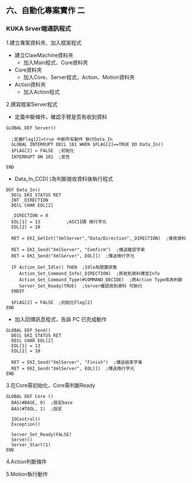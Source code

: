 ## 六、自動化專案實作 二
### KUKA Srver端通訊程式

1.建立專案資料夾、加入框架程式
- 建立ClawMachine資料夾
	- 加入Main程式、Core資料夾
- Core資料夾
	- 加入Core、Server程式，Action、Motion資料夾
- Action資料夾
	- 加入Action程式

2.撰寫框架Server程式
  - 定義中斷條件，確認手臂是否有收到資料
 ```
GLOBAL DEF Server()  
   
   ;定義Flag[2]=true 中斷所有動作 執行Data_In
   GLOBAL INTERRUPT DECL 101 WHEN $FLAG[2]==TRUE DO Data_In()
   $FLAG[2] = FALSE  ;初始化
   INTERRUPT ON 101  ;宣告
  
END
```
- Data_In_CCD( )為判斷接收資料後執行程式
 ```
DEF Data_In()  
   DECL EKI_STATUS RET  
   INT _DIRECTION  
   DECL CHAR EOL[2]  
  
   _DIRECTION = 0  
   EOL[1] = 13  		;ASCII碼 換行字元
   EOL[2] = 10  
  
   RET = EKI_GetInt("XmlServer","Data/Direction",_DIRECTION)  ;接收資料
  
   RET = EKI_Send("XmlServer", "Comfirm")  ;傳送確認字串
   RET = EKI_Send("XmlServer", EOL[])  ;傳送換行字元
  
   IF Action_Get_Idle() THEN  ;Idle為閒置狀態
      Action_Set_Command_Info(_DIRECTION)  ;將收到資料傳至Info
      Action_Set_Command_Type(#COMMAND_DECIDE)  ;將Action Type改為判斷
      Server_Set_Ready(TRUE)  ;Server確認收到資料 可執行
   ENDIF  
  
   $FLAG[2] = FALSE  ;初始化Flag[2]
END
```
- 加入回傳訊息程式，告訴 PC 已完成動作
 ```
GLOBAL DEF Send()  
   DECL EKI_STATUS RET  
   DECL CHAR EOL[2]  
   EOL[1] = 13  
   EOL[2] = 10  

   RET = EKI_Send("XmlServer", "Finish")  ;傳送結束字串
   RET = EKI_Send("XmlServer", EOL[])  ;傳送換行字元
END
```
3.在Core需初始化、Core需判斷Ready
 ```
GLOBAL DEF Core ()  
   BAS(#BASE, 0)  ;設定base
   BAS(#TOOL, 1)  ;設定
  
   IOControl()  
   Exception()  
  
   Server_Set_Ready(FALSE)  
   Server()  
   Server_Start(1)  
END
```

4.Action判斷條件

5.Motion執行動作
<!--stackedit_data:
eyJoaXN0b3J5IjpbMTk1NDQ4NjUzNCwxMjQzMDMyNjgyLC0xMD
UwMTAwMTUzLC05MDEyODA4MjcsMTk3NjkzMTkyOCwtMjAzMzc0
Nzc0NywtMTk4MTQ5ODk5NV19
-->